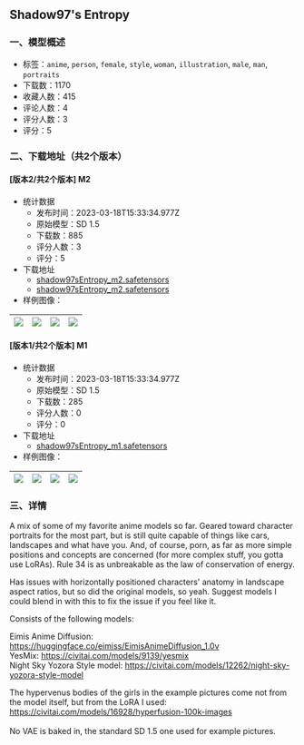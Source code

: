 ## Shadow97's Entropy
### 一、模型概述

- 标签：`anime`, `person`, `female`, `style`, `woman`, `illustration`, `male`, `man`, `portraits`
- 下载数：1170
- 收藏人数：415
- 评论人数：4
- 评分人数：3
- 评分：5

### 二、下载地址（共2个版本）

#### [版本2/共2个版本] M2

- 统计数据
  - 发布时间：2023-03-18T15:33:34.977Z
  - 原始模型：SD 1.5
  - 下载数：885
  - 评分人数：3
  - 评分：5
- 下载地址
  - [shadow97sEntropy_m2.safetensors](https://civitai.com/api/download/models/25142)
  - [shadow97sEntropy_m2.safetensors](https://civitai.com/api/download/models/25142?type=Model&format=SafeTensor&size=full&fp=fp16)
- 样例图像：

| <img src="https://image.civitai.com/xG1nkqKTMzGDvpLrqFT7WA/5ac40ef9-f86a-4f99-4b26-7cbd418b9d00/width=450/275237.jpeg" /> | <img src="https://image.civitai.com/xG1nkqKTMzGDvpLrqFT7WA/d43bb4c9-4212-444e-9765-e37258e33600/width=450/275236.jpeg" /> | <img src="https://image.civitai.com/xG1nkqKTMzGDvpLrqFT7WA/7bd01028-45a3-4b5c-c95b-3a9890709000/width=450/275235.jpeg" /> | <img src="https://image.civitai.com/xG1nkqKTMzGDvpLrqFT7WA/65c107d4-bce2-4367-4a54-a1618ef7b700/width=450/275234.jpeg" /> |
| ---- | ---- | ---- | ---- |

#### [版本1/共2个版本] M1

- 统计数据
  - 发布时间：2023-03-18T15:33:34.977Z
  - 原始模型：SD 1.5
  - 下载数：285
  - 评分人数：0
  - 评分：0
- 下载地址
  - [shadow97sEntropy_m1.safetensors](https://civitai.com/api/download/models/23302)
- 样例图像：

| <img src="https://image.civitai.com/xG1nkqKTMzGDvpLrqFT7WA/d4ea5b05-59ba-4962-c52c-6d4f702d7700/width=450/252673.jpeg" /> | <img src="https://image.civitai.com/xG1nkqKTMzGDvpLrqFT7WA/267a4a36-5a44-45bd-234e-275c243ffa00/width=450/252676.jpeg" /> | <img src="https://image.civitai.com/xG1nkqKTMzGDvpLrqFT7WA/823b656f-6ba4-43b1-848c-76ae2bfde100/width=450/252675.jpeg" /> | <img src="https://image.civitai.com/xG1nkqKTMzGDvpLrqFT7WA/041d2859-70d6-4afd-879d-3ddf8b03b800/width=450/252674.jpeg" /> |
| ---- | ---- | ---- | ---- |


### 三、详情
<p>A mix of some of my favorite anime models so far. Geared toward character portraits for the most part, but is still quite capable of things like cars, landscapes and what have you. And, of course, porn, as far as more simple positions and concepts are concerned (for more complex stuff, you gotta use LoRAs). Rule 34 is as unbreakable as the law of conservation of energy.</p><p></p><p>Has issues with horizontally positioned characters' anatomy in landscape aspect ratios, but so did the original models, so yeah. Suggest models I could blend in with this to fix the issue if you feel like it.</p><p></p><p>Consists of the following models:</p><p></p><p>Eimis Anime Diffusion: <a target="_blank" rel="ugc" href="https://huggingface.co/eimiss/EimisAnimeDiffusion_1.0v">https://huggingface.co/eimiss/EimisAnimeDiffusion_1.0v</a><br />YesMix: <a target="_blank" rel="ugc" href="https://civitai.com/models/9139/yesmix">https://civitai.com/models/9139/yesmix</a><br />Night Sky Yozora Style model: <a target="_blank" rel="ugc" href="https://civitai.com/models/12262/night-sky-yozora-style-model">https://civitai.com/models/12262/night-sky-yozora-style-model</a></p><p></p><p>The hypervenus bodies of the girls in the example pictures come not from the model itself, but from the LoRA I used: <a target="_blank" rel="ugc" href="https://civitai.com/models/16928/hyperfusion-100k-images">https://civitai.com/models/16928/hyperfusion-100k-images</a><br /><br />No VAE is baked in, the standard SD 1.5 one used for example pictures.</p>